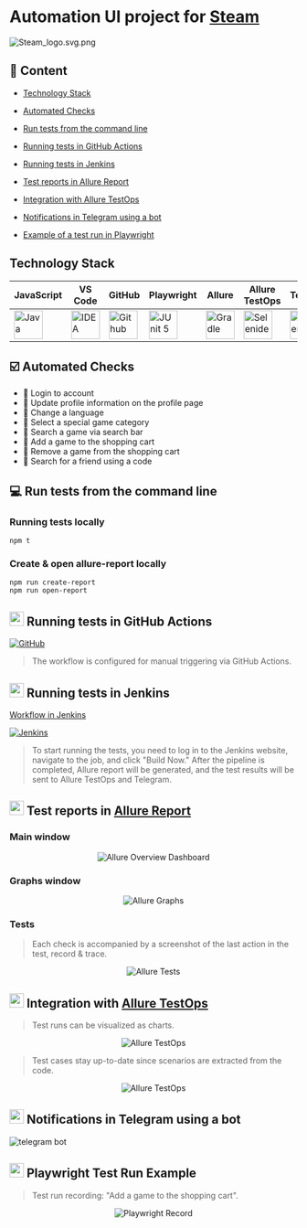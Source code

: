 <h1 >Automation UI project for <a href="https://store.steampowered.com/ ">Steam</a></h1>

![Steam_logo.svg.png](src/images/steam.jpg)

## :bookmark_tabs: Сontent

- <a href="#tools">Technology Stack</a>

- <a href="#cases">Automated Checks</a>

- <a href="#console">Run tests from the command line</a>

- <a href="#github">Running tests in GitHub Actions</a>

- <a href="#jenkins">Running tests in Jenkins</a>

- <a href="#allure">Test reports in Allure Report</a>

- <a href="#allure-testops">Integration with Allure TestOps</a>

- <a href="#telegram">Notifications in Telegram using a bot</a>

- <a href="#video">Example of a test run in Playwright</a>

<a id="tools"></a>

## Technology Stack

| JavaScript                                                                                                    | VS Code                                                                                                                             | GitHub                                                                                                    | Playwright                                                                                                         | Allure                                                                                                          | Allure TestOps                                                                                                | Telegram                                                                                                        |                                                                                                         Jenkins |
| :------------------------------------------------------------------------------------------------------------ | ----------------------------------------------------------------------------------------------------------------------------------- | --------------------------------------------------------------------------------------------------------- | ------------------------------------------------------------------------------------------------------------------ | --------------------------------------------------------------------------------------------------------------- | ------------------------------------------------------------------------------------------------------------- | --------------------------------------------------------------------------------------------------------------- | --------------------------------------------------------------------------------------------------------------: |
| <a href="https://nodejs.org/en"><img src="src/images/JavaScript.svg" width="50" height="50"  alt="Java"/></a> | <a id ="tech" href="https://code.visualstudio.com/"><img src="src/images/VSCode Image.png" width="50" height="50"  alt="IDEA"/></a> | <a href="https://github.com/"><img src="src/images/gitHub.svg" width="50" height="50"  alt="Github"/></a> | <a href="https://playwright.dev/"><img src="src/images/playwright.svg" width="50" height="50"  alt="JUnit 5"/></a> | <a href="https://allurereport.org/"><img src="src/images/allure.png" width="50" height="50"  alt="Gradle"/></a> | <a href="https://qatools.ru/"><img src="src/images/test-ops.png" width="50" height="50"  alt="Selenide"/></a> | <a href="https://telegram.org/"><img src="src/images/telegram.svg" width="50" height="50"  alt="Selenoid"/></a> | <a href="https://www.jenkins.io/"><img src="src/images/jenkins.svg" width="50" height="50"  alt="Jenkins"/></a> |

<a id="cases"></a>

## :ballot_box_with_check: Automated Checks

- :small_blue_diamond: Login to account
- :small_blue_diamond: Update profile information on the profile page
- :small_blue_diamond: Change a language
- :small_blue_diamond: Select a special game category
- :small_blue_diamond: Search a game via search bar
- :small_blue_diamond: Add a game to the shopping cart
- :small_blue_diamond: Remove a game from the shopping cart
- :small_blue_diamond: Search for a friend using a code

<a id="console"></a>

## :computer: Run tests from the command line

### Running tests locally

```
npm t
```

### Create & open allure-report locally

```
npm run create-report
npm run open-report
```

<a id="github"></a>

## <img src="src/images/gitHub.svg" width="25" height="25"/></a> Running tests in GitHub Actions

<p align="center">

<a href="https://jenkins.autotests.cloud/job/AD_demo_ui_steam/"><img src="src/images/gitgub-actions.png" alt="GitHub"/></a>

> The workflow is configured for manual triggering via GitHub Actions.

</p>

<a id="jenkins"></a>

## <img src="src/images/jenkins.svg" width="25" height="25"/></a> Running tests in Jenkins

<a target="_blank" href="https://jenkins.autotests.cloud/job/002-niki.heartj-steam/
/">Workflow in Jenkins</a>

<p align="center">

<a href="https://jenkins.autotests.cloud/job/AD_demo_ui_steam/"><img src="src/images/jenkins_dashboard.png" alt="Jenkins"/></a>

> To start running the tests, you need to log in to the Jenkins website, navigate to the job, and click "Build Now." After the pipeline is completed, Allure report will be generated, and the test results will be sent to Allure TestOps and Telegram.

</p>

<a id="allure"></a>

## <img src="src/images/allure.png" width="25" height="25"/></a> Test reports in [Allure Report](https://nikiheartj.github.io/Steam-UI/17/index.html#graph)

### Main window

<p align="center">
<img title="Allure Overview Dashboard" src="src/images/allure-main.png">
</p>

### Graphs window

<p align="center">
<img title="Allure Graphs" src="src/images/allure-graph.png">
</p>

### Tests

> Each check is accompanied by a screenshot of the last action in the test, record & trace.

<p align="center">
<img title="Allure Tests" src="src/images/test-cases-report.png">
</p>

<a id="allure-testops"></a>

## <img src="src/images/test-ops.png" width="25" height="25"/></a> Integration with [Allure TestOps]()

> Test runs can be visualized as charts.

<p align="center">
<img title="Allure TestOps" src="src/images/testo-ops-dashboard.png">
</p>

> Test cases stay up-to-date since scenarios are extracted from the code.

<p align="center">
<img title="Allure TestOps" src="src/images/testcases-test-ops.png">
</p>

<a id="telegram"></a>

## <img src="src/images/telegram.svg" width="25" height="25"/></a> Notifications in Telegram using a bot

<p >
<img title="telegram bot" src="src/images/notification.png">
</p>

<a id="video"></a>

## <img src="src/images/playwright.svg" width="25" height="25"/></a> Playwright Test Run Example

> Test run recording: "Add a game to the shopping cart".

<p align="center">
  <img title="Playwright Record" src="src/images/test.gif">
</p>
